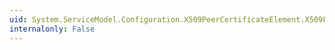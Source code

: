 ```yaml
---
uid: System.ServiceModel.Configuration.X509PeerCertificateElement.X509FindType
internalonly: False
---
```

